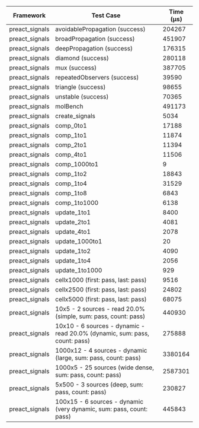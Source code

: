 | Framework | Test Case | Time (μs) |
| --- | --- | --- |
| preact_signals | avoidablePropagation (success) | 204267 |
| preact_signals | broadPropagation (success) | 451907 |
| preact_signals | deepPropagation (success) | 176315 |
| preact_signals | diamond (success) | 280118 |
| preact_signals | mux (success) | 387705 |
| preact_signals | repeatedObservers (success) | 39590 |
| preact_signals | triangle (success) | 98655 |
| preact_signals | unstable (success) | 70365 |
| preact_signals | molBench | 491173 |
| preact_signals | create_signals | 5034 |
| preact_signals | comp_0to1 | 17188 |
| preact_signals | comp_1to1 | 11874 |
| preact_signals | comp_2to1 | 11394 |
| preact_signals | comp_4to1 | 11506 |
| preact_signals | comp_1000to1 | 9 |
| preact_signals | comp_1to2 | 18843 |
| preact_signals | comp_1to4 | 31529 |
| preact_signals | comp_1to8 | 6843 |
| preact_signals | comp_1to1000 | 6138 |
| preact_signals | update_1to1 | 8400 |
| preact_signals | update_2to1 | 4081 |
| preact_signals | update_4to1 | 2078 |
| preact_signals | update_1000to1 | 20 |
| preact_signals | update_1to2 | 4090 |
| preact_signals | update_1to4 | 2056 |
| preact_signals | update_1to1000 | 929 |
| preact_signals | cellx1000 (first: pass, last: pass) | 9516 |
| preact_signals | cellx2500 (first: pass, last: pass) | 24802 |
| preact_signals | cellx5000 (first: pass, last: pass) | 68075 |
| preact_signals | 10x5 - 2 sources - read 20.0% (simple, sum: pass, count: pass) | 440930 |
| preact_signals | 10x10 - 6 sources - dynamic - read 20.0% (dynamic, sum: pass, count: pass) | 275888 |
| preact_signals | 1000x12 - 4 sources - dynamic (large, sum: pass, count: pass) | 3380164 |
| preact_signals | 1000x5 - 25 sources (wide dense, sum: pass, count: pass) | 2587301 |
| preact_signals | 5x500 - 3 sources (deep, sum: pass, count: pass) | 230827 |
| preact_signals | 100x15 - 6 sources - dynamic (very dynamic, sum: pass, count: pass) | 445843 |
